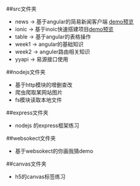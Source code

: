 ##src文件夹
- news -> 基于angular的简易新闻客户端
[demo预览](https://xunyhu.github.io/angularjs/src/news/test.html)
- ionic -> 基于inoic快速搭建项目[demo预览](https://xunyhu.github.io/angularjs/src/ionic/tabs.html)
- table -> 基于angular的表格操作
- week1 -> angular的基础知识
- week2 -> anguler路由相关知识
- yyapi -> 易源接口使用

##nodejs文件夹
- 基于http模块的增删查改
- 爬虫爬取某网站图片
- fs模块读取本地文件

##express文件夹
- nodejs 的express框架练习

##websokect文件夹
- 基于websokect的你画我猜demo

##canvas文件夹
- h5的canvas标签练习




